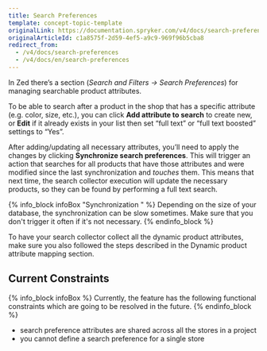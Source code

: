 ```yaml
---
title: Search Preferences
template: concept-topic-template
originalLink: https://documentation.spryker.com/v4/docs/search-preferences
originalArticleId: c1a8575f-2d59-4ef5-a9c9-969f96b5cba8
redirect_from:
  - /v4/docs/search-preferences
  - /v4/docs/en/search-preferences
---
```


In Zed there’s a section (*Search and Filters -> Search Preferences*) for managing searchable product attributes.

To be able to search after a product in the shop that has a specific attribute (e.g. color, size, etc.), you can click **Add attribute to search** to create new, or **Edit** if it already exists in your list then set “full text” or “full text boosted” settings to “Yes”.

After adding/updating all necessary attributes, you’ll need to apply the changes by clicking **Synchronize search preferences**. This will trigger an action that searches for all products that have those attributes and were modified since the last synchronization and *touches* them. This means that next time, the search collector execution will update the necessary products, so they can be found by performing a full text search.

{% info_block infoBox "Synchronization " %}
Depending on the size of your database, the synchronization can be slow sometimes. Make sure that you don't trigger it often if it's not necessary.
{% endinfo_block %}

To have your search collector collect all the dynamic product attributes, make sure you also followed the steps described in the Dynamic product attribute mapping section.

## Current Constraints

{% info_block infoBox %}
Currently, the feature has the following functional constraints which are going to be resolved in the future.
{% endinfo_block %}

* search preference attributes are shared across all the stores in a project
* you cannot define a search preference for a single store
